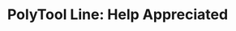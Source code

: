 ---
title: 'PolyTool Line: Help Appreciated'
redirect_to:
  - 'https://discuss.pencil2d.org/t/polytool-line-help-appreciated/897'
---